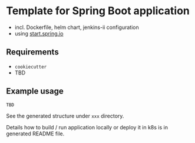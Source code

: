 # Template for Spring Boot application

 * incl. Dockerfile, helm chart, jenkins-ii configuration
 * using [start.spring.io](https://start.spring.io)

## Requirements
 * `cookiecutter`
 * TBD

## Example usage
```
TBD
```

See the generated structure under `xxx` directory.

Details how to build / run application locally or deploy it in k8s is in generated
README file.
